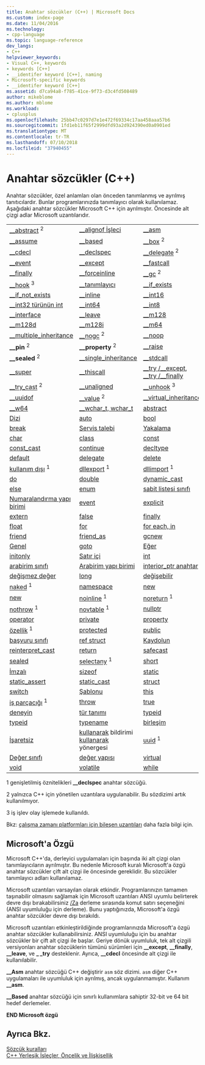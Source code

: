 ```yaml
---
title: Anahtar sözcükler (C++) | Microsoft Docs
ms.custom: index-page
ms.date: 11/04/2016
ms.technology:
- cpp-language
ms.topic: language-reference
dev_langs:
- C++
helpviewer_keywords:
- Visual C++, keywords
- keywords [C++]
- __identifer keyword [C++], naming
- Microsoft-specific keywords
- __identifer keyword [C++]
ms.assetid: d7ca94a8-f785-41ce-9f73-d3c4fd508489
author: mikeblome
ms.author: mblome
ms.workload:
- cplusplus
ms.openlocfilehash: 25bb47c0297d7e1e472f69334c17aa458aaa57b6
ms.sourcegitcommit: 1fd1eb11f65f2999dfd93a2d924390ed0a0901ed
ms.translationtype: MT
ms.contentlocale: tr-TR
ms.lasthandoff: 07/10/2018
ms.locfileid: "37940455"
---
```

# <a name="keywords-c"></a>Anahtar sözcükler (C++)
Anahtar sözcükler, özel anlamları olan önceden tanımlanmış ve ayrılmış tanıtıcılardır. Bunlar programlarınızda tanımlayıcı olarak kullanılamaz. Aşağıdaki anahtar sözcükler Microsoft C++ için ayrılmıştır. Öncesinde alt çizgi adlar Microsoft uzantılarıdır.  
  
||||  
|-|-|-|  
|[__abstract](../dotnet/declaration-of-a-managed-class-type.md) <sup>2</sup>|[__alignof İşleci](../cpp/alignof-operator.md)|[__asm](../assembler/inline/asm.md)|  
|[__assume](../intrinsics/assume.md)|[__based](../cpp/based-pointers-cpp.md)|[__box](../dotnet/value-type-semantics.md) <sup>2</sup>|  
|[__cdecl](../cpp/cdecl.md)|[__declspec](../cpp/declspec.md)|[__delegate](../dotnet/delegates-and-events.md) <sup>2</sup>|  
|[__event](../cpp/event.md)|[__except](../cpp/try-except-statement.md)|[__fastcall](../cpp/fastcall.md)|  
|[__finally](../cpp/try-finally-statement.md)|[__forceinline](../cpp/inline-functions-cpp.md)|[__gc](../dotnet/declaration-of-a-clr-reference-class-object.md) <sup>2</sup>|  
|[__hook](../cpp/hook.md) <sup>3</sup>|[__tanımlayıcı](../windows/identifier-cpp-cli.md)|[__if_exists](../cpp/if-exists-statement.md)|  
|[__if_not_exists](../cpp/if-not-exists-statement.md)|[__inline](inline-functions-cpp.md)|[__int16](../cpp/int8-int16-int32-int64.md)|  
|[__int32 türünün int](../cpp/int8-int16-int32-int64.md)|[__int64](../cpp/int8-int16-int32-int64.md)|[__int8](../cpp/int8-int16-int32-int64.md)|  
|[__interface](../cpp/interface.md)|[__leave](../cpp/try-finally-statement.md)|[__m128](../cpp/m128.md)|  
|[__m128d](../cpp/m128d.md)|[__m128i](../cpp/m128i.md)|[__m64](../cpp/m64.md)|  
|[__multiple_inheritance](../cpp/inheritance-keywords.md)|[__nogc](../dotnet/declaration-of-a-clr-reference-class-object.md) <sup>2</sup>|[__noop](../intrinsics/noop.md)|  
|**__pin** <sup>2</sup>|**__property** <sup>2</sup>|[__raise](../cpp/raise.md)|  
|**__sealed** <sup>2</sup>|[__single_inheritance](../cpp/inheritance-keywords.md)|[__stdcall](../cpp/stdcall.md)|  
|[__super](../cpp/super.md)|[__thiscall](../cpp/thiscall.md)|[__try /\__except](../cpp/try-except-statement.md), [__try /\__finally](../cpp/try-finally-statement.md)|  
|[__try_cast](../dotnet/cast-notation-and-introduction-of-safe-cast-angles.md) <sup>2</sup>|[__unaligned](../cpp/unaligned.md)|[__unhook](../cpp/unhook.md) <sup>3</sup>|  
|[__uuidof](../cpp/uuidof-operator.md)|[__value](../dotnet/value-type-semantics.md) <sup>2</sup>|[__virtual_inheritance](../cpp/inheritance-keywords.md)|  
|[__w64](../cpp/w64.md)|[__wchar_t, wchar_t](../cpp/fundamental-types-cpp.md)|[abstract](../windows/abstract-cpp-component-extensions.md)|  
|[Dizi](../windows/arrays-cpp-component-extensions.md)|[auto](../cpp/auto-keyword.md)|[bool](../cpp/bool-cpp.md)|  
|[break](../cpp/break-statement-cpp.md)|[Servis talebi](../cpp/switch-statement-cpp.md)|[Yakalama](../cpp/try-throw-and-catch-statements-cpp.md)|  
|[char](../cpp/fundamental-types-cpp.md)|[class](../cpp/class-cpp.md)|[const](../cpp/const-cpp.md)|  
|[const_cast](../cpp/const-cast-operator.md)|[continue](../cpp/continue-statement-cpp.md)|[decltype](../cpp/decltype-cpp.md)|  
|[default](../cpp/switch-statement-cpp.md)|[delegate](../windows/delegate-cpp-component-extensions.md)|[delete](../cpp/delete-operator-cpp.md)|  
|[kullanım dışı](../cpp/deprecated-cpp.md) <sup>1</sup>|[dllexport](../cpp/dllexport-dllimport.md) <sup>1</sup>|[dllimport](../cpp/dllexport-dllimport.md) <sup>1</sup>|  
|[do](../cpp/do-while-statement-cpp.md)|[double](../cpp/fundamental-types-cpp.md)|[dynamic_cast](../cpp/dynamic-cast-operator.md)|  
|[else](../cpp/if-else-statement-cpp.md)|[enum](../cpp/enumerations-cpp.md)|[sabit listesi sınıfı](../windows/enum-class-cpp-component-extensions.md)|  
|[Numaralandırma yapı birimi](../windows/enum-class-cpp-component-extensions.md)|[event](../windows/event-cpp-component-extensions.md)|[explicit](../cpp/user-defined-type-conversions-cpp.md)|  
|[extern](../cpp/using-extern-to-specify-linkage.md)|[false](../cpp/false-cpp.md)|[finally](../dotnet/finally.md)|  
|[float](../cpp/fundamental-types-cpp.md)|[for](../cpp/for-statement-cpp.md)|[for each, in](../dotnet/for-each-in.md)|  
|[friend](../cpp/friend-cpp.md)|[friend_as](../preprocessor/hash-using-directive-cpp.md)|[gcnew](../windows/ref-new-gcnew-cpp-component-extensions.md)|  
|[Genel](../windows/generics-cpp-component-extensions.md)|[goto](../cpp/goto-statement-cpp.md)|[Eğer](../cpp/if-else-statement-cpp.md)|  
|[initonly](../dotnet/initonly-cpp-cli.md)|[Satır içi](../cpp/inline-functions-cpp.md)|[int](../cpp/fundamental-types-cpp.md)|  
|[arabirim sınıfı](../windows/interface-class-cpp-component-extensions.md)|[Arabirim yapı birimi](../windows/interface-class-cpp-component-extensions.md)|[interior_ptr anahtar](../windows/interior-ptr-cpp-cli.md)|  
|[değişmez değer](../windows/literal-cpp-component-extensions.md)|[long](../cpp/fundamental-types-cpp.md)|[değişebilir](../cpp/mutable-data-members-cpp.md)|  
|[naked](../cpp/naked-cpp.md) <sup>1</sup>|[namespace](namespaces-cpp.md)|[new](../windows/new-new-slot-in-vtable-cpp-component-extensions.md)|  
|[new](../cpp/new-operator-cpp.md)|[noinline](../cpp/noinline.md) <sup>1</sup>|[noreturn](../cpp/noreturn.md) <sup>1</sup>|  
|[nothrow](../cpp/nothrow-cpp.md) <sup>1</sup>|[novtable](../cpp/novtable.md) <sup>1</sup>|[nullptr](../cpp/nullptr.md)|  
|[operator](../cpp/operator-overloading.md)|[private](../cpp/private-cpp.md)|[property](../windows/property-cpp-component-extensions.md)|  
|[özellik](../cpp/property-cpp.md) <sup>1</sup>|[protected](../cpp/protected-cpp.md)|[public](../cpp/public-cpp.md)|  
|[başvuru sınıfı](../windows/classes-and-structs-cpp-component-extensions.md)|[ref struct](../windows/classes-and-structs-cpp-component-extensions.md)|[Kaydolun](../cpp/storage-classes-cpp.md#register)|  
|[reinterpret_cast](../cpp/reinterpret-cast-operator.md)|[return](../cpp/return-statement-cpp.md)|[safecast](../windows/safe-cast-cpp-component-extensions.md)|  
|[sealed](../windows/sealed-cpp-component-extensions.md)|[selectany](../cpp/selectany.md) <sup>1</sup>|[short](../cpp/fundamental-types-cpp.md)|  
|[İmzalı](../cpp/fundamental-types-cpp.md)|[sizeof](../cpp/sizeof-operator.md)|[static](storage-classes-cpp.md)|  
|[static_assert](../cpp/static-assert.md)|[static_cast](../cpp/static-cast-operator.md)|[struct](../cpp/struct-cpp.md)|  
|[switch](../cpp/switch-statement-cpp.md)|[Şablonu](templates-cpp.md)|[this](../cpp/this-pointer.md)|  
|[iş parçacığı](../cpp/thread.md) <sup>1</sup>|[throw](../cpp/try-throw-and-catch-statements-cpp.md)|[true](../cpp/true-cpp.md)|  
|[deneyin](../cpp/try-throw-and-catch-statements-cpp.md)|[tür tanımı](aliases-and-typedefs-cpp.md)|[typeid](../cpp/typeid-operator.md)|  
|[typeid](../windows/typeid-cpp-component-extensions.md)|[typename](../cpp/typename.md)|[birleşim](../cpp/unions.md)|  
|[İşaretsiz](../cpp/fundamental-types-cpp.md)|[kullanarak](../cpp/using-declaration.md) bildirimi [kullanarak](namespaces-cpp.md#using_directives) yönergesi|[uuid](../cpp/uuid-cpp.md) <sup>1</sup>|  
|[Değer sınıfı](../windows/classes-and-structs-cpp-component-extensions.md)|[değer yapısı](../windows/classes-and-structs-cpp-component-extensions.md)|[virtual](../cpp/virtual-cpp.md)|  
|[void](../cpp/void-cpp.md)|[volatile](../cpp/volatile-cpp.md)|[while](../cpp/while-statement-cpp.md)|  
  
 1 genişletilmiş öznitelikleri **__declspec** anahtar sözcüğü.  
  
 2 yalnızca C++ için yönetilen uzantılara uygulanabilir. Bu sözdizimi artık kullanılmıyor.  
  
 3 iş işlev olay işlemede kullanıldı.  
  
 Bkz: [çalışma zamanı platformları için bileşen uzantıları](../windows/component-extensions-for-runtime-platforms.md) daha fazla bilgi için.  
  
## <a name="microsoft-specific"></a>Microsoft'a Özgü  
 Microsoft C++'da, derleyici uygulamaları için başında iki alt çizgi olan tanımlayıcıların ayrılmıştır. Bu nedenle Microsoft kuralı Microsoft'a özgü anahtar sözcükler çift alt çizgi ile öncesinde gereklidir. Bu sözcükler tanımlayıcı adları kullanılamaz.  
  
 Microsoft uzantıları varsayılan olarak etkindir. Programlarınızın tamamen taşınabilir olmasını sağlamak için Microsoft uzantıları ANSI uyumlu belirterek devre dışı bırakabilirsiniz [/Za](../build/reference/za-ze-disable-language-extensions.md) derleme sırasında komut satırı seçeneğini (ANSI uyumluluğu için derleme). Bunu yaptığınızda, Microsoft'a özgü anahtar sözcükler devre dışı bırakıldı.  
  
 Microsoft uzantıları etkinleştirildiğinde programlarınızda Microsoft'a özgü anahtar sözcükler kullanabilirsiniz. ANSI uyumluluğu için bu anahtar sözcükler bir çift alt çizgi ile başlar. Geriye dönük uyumluluk, tek alt çizgili versiyonları anahtar sözcüklerin tümünü sürümleri için **__except**, **__finally**, **__leave**, ve **_ _try** desteklenir. Ayrıca, **__cdecl** öncesinde alt çizgi ile kullanılabilir.  
  
 **__Asm** anahtar sözcüğü C++ değiştirir `asm` söz dizimi. `asm` diğer C++ uygulamaları ile uyumluluk için ayrılmış, ancak uygulanmamıştır. Kullanım **__asm**.  
  
 **__Based** anahtar sözcüğü için sınırlı kullanımlara sahiptir 32-bit ve 64 bit hedef derlemeler.  
  
**END Microsoft özgü**  
  
## <a name="see-also"></a>Ayrıca Bkz.  
 [Sözcük kuralları](../cpp/lexical-conventions.md)   
 [C++ Yerleşik İşleçler, Öncelik ve İlişkisellik](../cpp/cpp-built-in-operators-precedence-and-associativity.md)
